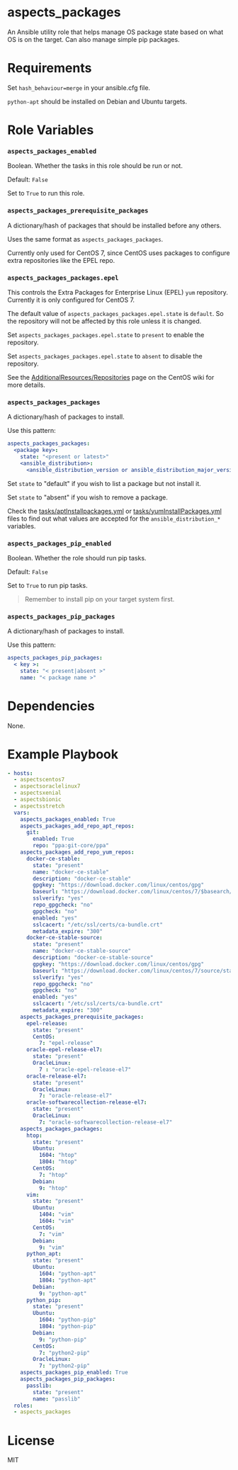 # aspects_packages
An Ansible utility role that helps manage OS package state based on what OS is on the target. Can also manage simple pip packages.
  
# Requirements
Set ```hash_behaviour=merge``` in your ansible.cfg file.

`python-apt` should be installed on Debian and Ubuntu targets.
  
# Role Variables
### `aspects_packages_enabled`
Boolean. Whether the tasks in this role should be run or not.

Default: `False`

Set to `True` to run this role.

### `aspects_packages_prerequisite_packages`
A dictionary/hash of packages that should be installed before any others.

Uses the same format as `aspects_packages_packages`.

Currently only used for CentOS 7, since CentOS uses packages to configure extra repositories like the EPEL repo.

### `aspects_packages_packages.epel`
This controls the Extra Packages for Enterprise Linux (EPEL) `yum` repository. Currently it is only configured for CentOS 7.

The default value of `aspects_packages_packages.epel.state` is `default`. So the repository will not be affected by this role unless it is changed.

Set `aspects_packages_packages.epel.state` to `present` to enable the repository.

Set `aspects_packages_packages.epel.state` to `absent` to disable the repository.

See the [AdditionalResources/Repositories](https://wiki.centos.org/AdditionalResources/Repositories) page on the CentOS wiki for more details.

### `aspects_packages_packages`
A dictionary/hash of packages to install.

Use this pattern:

```yaml
aspects_packages_packages:
  <package key>:
    state: "<present or latest>"
    <ansible_distribution>:
      <ansible_distribution_version or ansible_distribution_major_version>: "<package name>"
```
Set `state` to "default" if you wish to list a package but not install it.

Set `state` to "absent" if you wish to remove a package.

Check the [tasks/aptInstallpackages.yml](aptInstallpackages.yml) or [tasks/yumInstallPackages.yml](yumInstallPackages.yml) files to find out what values are accepted for the `ansible_distribution_*` variables.

### `aspects_packages_pip_enabled`
Boolean. Whether the role should run pip tasks.

Default: `False`

Set to `True` to run pip tasks.

> Remember to install pip on your target system first.

### `aspects_packages_pip_packages`
A dictionary/hash of packages to install.

Use this pattern:

```yaml
aspects_packages_pip_packages:
  < key >:
    state: "< present|absent >"
    name: "< package name >"
```

# Dependencies
None.

# Example Playbook
```yaml
- hosts:
  - aspectscentos7
  - aspectsoraclelinux7
  - aspectsxenial
  - aspectsbionic
  - aspectsstretch
  vars:
    aspects_packages_enabled: True
    aspects_packages_add_repo_apt_repos:
      git:
        enabled: True
        repo: "ppa:git-core/ppa"
    aspects_packages_add_repo_yum_repos:
      docker-ce-stable:
        state: "present"
        name: "docker-ce-stable"
        description: "docker-ce-stable"
        gpgkey: "https://download.docker.com/linux/centos/gpg"
        baseurl: "https://download.docker.com/linux/centos/7/$basearch/stable"
        sslverify: "yes"
        repo_gpgcheck: "no"
        gpgcheck: "no"
        enabled: "yes"
        sslcacert: "/etc/ssl/certs/ca-bundle.crt"
        metadata_expire: "300"
      docker-ce-stable-source:
        state: "present"
        name: "docker-ce-stable-source"
        description: "docker-ce-stable-source"
        gpgkey: "https://download.docker.com/linux/centos/gpg"
        baseurl: "https://download.docker.com/linux/centos/7/source/stable"
        sslverify: "yes"
        repo_gpgcheck: "no"
        gpgcheck: "no"
        enabled: "yes"
        sslcacert: "/etc/ssl/certs/ca-bundle.crt"
        metadata_expire: "300"
    aspects_packages_prerequisite_packages:
      epel-release:
        state: "present"
        CentOS:
          7: "epel-release"
      oracle-epel-release-el7:
        state: "present"
        OracleLinux:
          7 : "oracle-epel-release-el7"
      oracle-release-el7:
        state: "present"
        OracleLinux:
          7: "oracle-release-el7"
      oracle-softwarecollection-release-el7:
        state: "present"
        OracleLinux:
          7: "oracle-softwarecollection-release-el7"
    aspects_packages_packages:
      htop:
        state: "present"
        Ubuntu:
          1604: "htop"
          1804: "htop"
        CentOS:
          7: "htop"
        Debian:
          9: "htop"
      vim:
        state: "present"
        Ubuntu:
          1404: "vim"
          1604: "vim"
        CentOS:
          7: "vim"
        Debian:
          9: "vim"
      python_apt:
        state: "present"
        Ubuntu:
          1604: "python-apt"
          1804: "python-apt"
        Debian:
          9: "python-apt"
      python_pip:
        state: "present"
        Ubuntu:
          1604: "python-pip"
          1804: "python-pip"
        Debian:
          9: "python-pip"
        CentOS:
          7: "python2-pip"
        OracleLinux:
          7: "python2-pip"
    aspects_packages_pip_enabled: True
    aspects_packages_pip_packages:
      passlib:
        state: "present"
        name: "passlib"
  roles:
  - aspects_packages
```

# License
MIT
